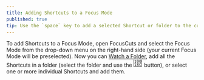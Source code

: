 ```yaml
---
title: Adding Shortcuts to a Focus Mode
published: true
tip: Use the `space` key to add a selected Shortcut or folder to the current Focus Mode.
---
```

To add Shortcuts to a Focus Mode, open FocusCuts and select the Focus Mode from the drop-down menu on the right-hand side (your current Focus Mode will be preselected). Now you can [Watch a Folder](watch-a-folder.md), add all the Shortcuts in a folder (select the folder and use the ![Add](/assets/icons/chevron_right.svg) button), or select one or more individual Shortcuts and add them.
